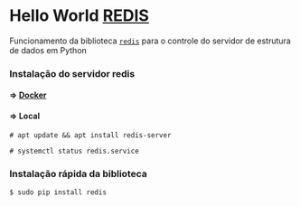 # Hello World [REDIS](https://redis.io)

Funcionamento da biblioteca [`redis`](https://pypi.org/project/redis/) para o controle do servidor de estrutura de dados em Python

### Instalação do servidor redis
#### => [Docker](https://hub.docker.com/_/redis/)
#### => Local
```
# apt update && apt install redis-server
```
```
# systemctl status redis.service
```

### Instalação rápida da biblioteca 

```
$ sudo pip install redis
```